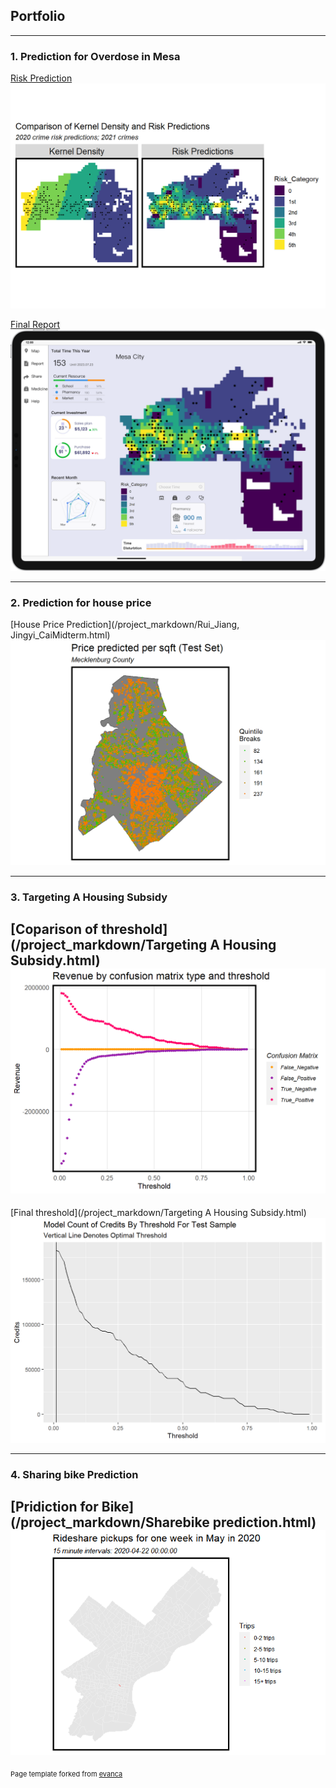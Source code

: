 ## Portfolio

---
### 1. Prediction for Overdose in Mesa

[Risk Prediction](/project_markdown/finaldraft_Rui_Jingyi.html)
<img src="images/geospatial.png?raw=true"/>

[Final Report](/project_markdown/RuiJiang_JingyiCai.pptx)
<img src="images/HomePage.png?raw=true"/>


---

### 2. Prediction for house price

[House Price Prediction](/project_markdown/Rui_Jiang, Jingyi_CaiMidterm.html)
<img src="images/hoseprice.png?raw=true"/>


---
### 3. Targeting A Housing Subsidy
[Coparison of threshold](/project_markdown/Targeting A Housing Subsidy.html)
<img src="images/threshold.png?raw=true"/>
---
[Final threshold](/project_markdown/Targeting A Housing Subsidy.html)
<img src="images/final_threshold.png?raw=true"/>

---
### 4. Sharing bike Prediction
[Pridiction for Bike](/project_markdown/Sharebike prediction.html)
<img src="images/prediction.gif?raw=true"/>
---

<p style="font-size:11px">Page template forked from <a href="https://github.com/evanca/quick-portfolio">evanca</a></p>
<!-- Remove above link if you don't want to attibute -->
